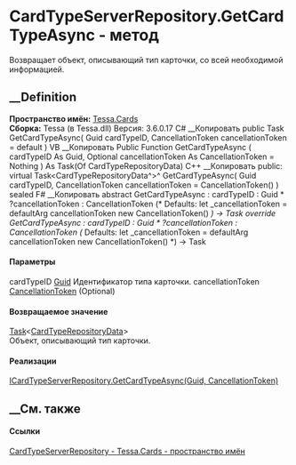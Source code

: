 # CardTypeServerRepository.GetCardTypeAsync - метод
Возвращает объект, описывающий тип карточки, со всей необходимой информацией.
##  __Definition
 **Пространство имён:** [Tessa.Cards](N_Tessa_Cards.htm)  
 **Сборка:** Tessa (в Tessa.dll) Версия: 3.6.0.17
C# __Копировать
     public Task<CardTypeRepositoryData> GetCardTypeAsync(
    	Guid cardTypeID,
    	CancellationToken cancellationToken = default
    )
VB __Копировать
     Public Function GetCardTypeAsync ( 
    	cardTypeID As Guid,
    	Optional cancellationToken As CancellationToken = Nothing
    ) As Task(Of CardTypeRepositoryData)
C++ __Копировать
     public:
    virtual Task<CardTypeRepositoryData^>^ GetCardTypeAsync(
    	Guid cardTypeID, 
    	CancellationToken cancellationToken = CancellationToken()
    ) sealed
F# __Копировать
     abstract GetCardTypeAsync : 
            cardTypeID : Guid * 
            ?cancellationToken : CancellationToken 
    (* Defaults:
            let _cancellationToken = defaultArg cancellationToken new CancellationToken()
    *)
    -> Task<CardTypeRepositoryData> 
    override GetCardTypeAsync : 
            cardTypeID : Guid * 
            ?cancellationToken : CancellationToken 
    (* Defaults:
            let _cancellationToken = defaultArg cancellationToken new CancellationToken()
    *)
    -> Task<CardTypeRepositoryData> 
#### Параметры
cardTypeID [Guid](https://learn.microsoft.com/dotnet/api/system.guid)
    Идентификатор типа карточки.
cancellationToken
[CancellationToken](https://learn.microsoft.com/dotnet/api/system.threading.cancellationtoken)
(Optional)
#### Возвращаемое значение
[Task](https://learn.microsoft.com/dotnet/api/system.threading.tasks.task-1)<[CardTypeRepositoryData](T_Tessa_Cards_CardTypeRepositoryData.htm)>  
Объект, описывающий тип карточки.
#### Реализации
[ICardTypeServerRepository.GetCardTypeAsync(Guid,
CancellationToken)](M_Tessa_Cards_ICardTypeServerRepository_GetCardTypeAsync.htm)  
##  __См. также
#### Ссылки
[CardTypeServerRepository - ](T_Tessa_Cards_CardTypeServerRepository.htm)
[Tessa.Cards - пространство имён](N_Tessa_Cards.htm)

